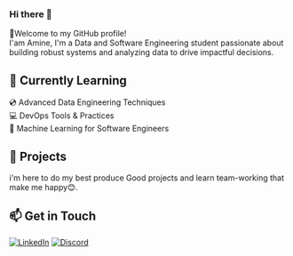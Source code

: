 ### Hi there 👋
👋Welcome to my GitHub profile! </br>I'am Amine, I'm a Data and Software Engineering student passionate about building robust systems and analyzing data to drive impactful decisions.
## 🌱 Currently Learning
 💿 Advanced Data Engineering Techniques</br>
 💻 DevOps Tools & Practices</br>
 🤖 Machine Learning for Software Engineers</br>
## 💼 Projects
i'm here to do my best produce Good projects and learn team-working that make me happy😊.
## 📫 Get in Touch
[![LinkedIn](https://img.shields.io/badge/linkedin-%230077B5.svg?style=for-the-badge&logo=linkedin&logoColor=white)](https://www.linkedin.com/in/amine-koula-30b07531a/)
[![Discord](https://img.shields.io/badge/Discord-%235865F2.svg?style=for-the-badge&logo=discord&logoColor=white)](ak_fayyo)
 
 
